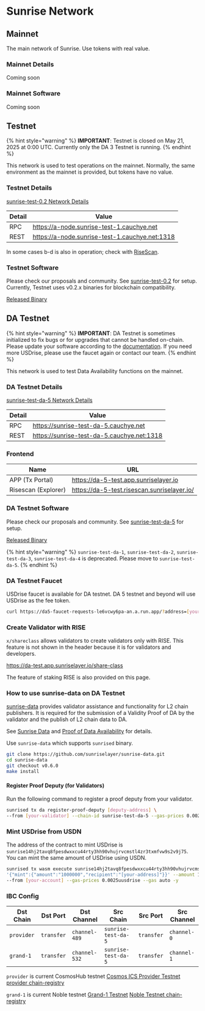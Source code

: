 # Sunrise Network

## Mainnet

The main network of Sunrise. Use tokens with real value.

### Mainnet Details

Coming soon

### Mainnet Software

Coming soon

## Testnet

{% hint style="warning" %}
**IMPORTANT**: Testnet is closed on May 21, 2025 at 0:00 UTC.
Currently only the DA 3 Testnet is running.
{% endhint %}

This network is used to test operations on the mainnet. Normally, the same environment as the mainnet is provided, but tokens have no value.

### Testnet Details

[sunrise-test-0.2 Network Details](https://github.com/sunriselayer/network/tree/main/sunrise-test-0.2)

| Detail | Value                                            |
| ------ | ------------------------------------------------ |
| RPC    | <https://a-node.sunrise-test-1.cauchye.net>      |
| REST   | <https://a-node.sunrise-test-1.cauchye.net:1318> |

In some cases b-d is also in operation; check with [RiseScan](https://testnet.risescan.sunriselayer.io/).

### Testnet Software

Please check our proposals and community. See [sunrise-test-0.2](https://github.com/sunriselayer/network/tree/main/sunrise-test-0.2) for setup.
Currently, Testnet uses v0.2.x binaries for blockchain compatibility.

[Released Binary](https://github.com/sunriselayer/sunrise/releases)

## DA Testnet

{% hint style="warning" %}
**IMPORTANT**: DA Testnet is sometimes initialized to fix bugs or for upgrades that cannot be handled on-chain.
Please update your software according to the [documentation](https://github.com/sunriselayer/network/tree/main/sunrise-test-da-5). If you need more USDrise, please use the faucet again or contact our team.
{% endhint %}

This network is used to test Data Availability functions on the mainnet.

### DA Testnet Details

[sunrise-test-da-5 Network Details](https://github.com/sunriselayer/network/tree/main/sunrise-test-da-5)

| Detail | Value                                        |
| ------ | -------------------------------------------- |
| RPC    | <https://sunrise-test-da-5.cauchye.net>      |
| REST   | <https://sunrise-test-da-5.cauchye.net:1318> |

### Frontend

| Name                | URL                                           |
| ------------------- | --------------------------------------------- |
| APP (Tx Portal)     | <https://da-5-test.app.sunriselayer.io>       |
| Risescan (Explorer) | <https://da-5-test.risescan.sunriselayer.io/> |

### DA Testnet Software

Please check our proposals and community. See [sunrise-test-da-5](https://github.com/sunriselayer/network/tree/main/sunrise-test-da-5) for setup.

[Released Binary](https://github.com/sunriselayer/sunrise/releases)

{% hint style="warning" %}
`sunrise-test-da-1`, `sunrise-test-da-2`, `sunrise-test-da-3`, `sunrise-test-da-4` is deprecated. Please move to `sunrise-test-da-5`.
{% endhint %}

### DA Testnet Faucet

USDrise faucet is available for DA testnet.
DA 5 testnet and beyond will use USDrise as the fee token.

```bash
curl https://da5-faucet-requests-le6vcwy6pa-an.a.run.app/?address=[your-address]
```

### Create Validator with RISE

`x/shareclass` allows validators to create validators only with RISE.
This feature is not shown in the header because it is for validators and developers.

<https://da-test.app.sunriselayer.io/share-class>

The feature of staking RISE is also provided on this page.

### How to use sunrise-data on DA Testnet

[sunrise-data](https://github.com/sunriselayer/sunrise-data) provides validator assistance and functionality for L2 chain publishers.
It is required for the submission of a Validity Proof of DA by the validator and the publish of L2 chain data to DA.

See [Sunrise Data](../../build/l2-blockchains/rollkit/sunrise-data.md) and [Proof of Data Availability](../../build/validators/data-availability-proof.md) for details.

Use `sunrise-data` which supports `sunrised` binary.

```bash
git clone https://github.com/sunriselayer/sunrise-data.git
cd sunrise-data
git checkout v0.6.0
make install
```

#### Register Proof Deputy (for Validators)

Run the following command to register a proof deputy from your validator.

```bash
sunrised tx da register-proof-deputy [deputy-address] \
--from [your-validator] --chain-id sunrise-test-da-5 --gas-prices 0.0025uusdrise --gas auto -y
```

### Mint USDrise from USDN

The address of the contract to mint USDrise is `sunrise14hj2tavq8fpesdwxxcu44rty3hh90vhujrvcmstl4zr3txmfvw9s2v9j75`.
You can mint the same amount of USDrise using USDN.

```bash
sunrised tx wasm execute sunrise14hj2tavq8fpesdwxxcu44rty3hh90vhujrvcmstl4zr3txmfvw9s2v9j75 \
'{"mint":{"amount":"1000000","recipient":"[your-address]"}}' --amount 1000000uusdn \
--from [your-account] --gas-prices 0.0025uusdrise --gas auto -y
```

### IBC Config

| Dst Chain  | Dst Port   | Dst Channel   | Src Chain           | Src Port   | Src Channel |
| ---------- | ---------- | ------------- | ------------------- | ---------- | ----------- |
| `provider` | `transfer` | `channel-489` | `sunrise-test-da-5` | `transfer` | `channel-0` |
| `grand-1`  | `transfer` | `channel-532` | `sunrise-test-da-5` | `transfer` | `channel-1` |

`provider` is current CosmosHub testnet [Cosmos ICS Provider Testnet](https://hub.cosmos.network/main/hub-tutorials/join-testnet)
[provider chain-registry](https://github.com/cosmos/chain-registry/tree/master/testnets/cosmosicsprovidertestnet)

`grand-1` is current Noble testnet [Grand-1 Testnet](https://www.noble.xyz/dev-hub)
[Noble Testnet chain-registry](https://github.com/cosmos/chain-registry/tree/master/testnets/nobletestnet)
